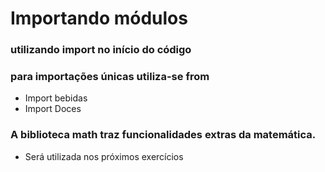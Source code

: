 # Importando módulos


### utilizando import no início do código
### para importações únicas utiliza-se from

* Import bebidas
* Import Doces

### A biblioteca math traz funcionalidades extras da matemática.
* Será utilizada nos próximos exercícios

